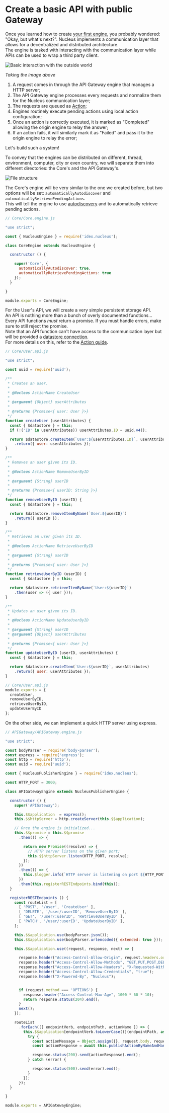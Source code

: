 # Create a basic API with public Gateway

Once you learned how to create [your first engine](./Tutorial-Create-a-basic-engine), you probably wondered: 
"Okay, but what's next?".
Nucleus implements a communication layer that allows for a decentralized and distributed architecture.  
The engine is tasked with interacting with the communication layer while APIs can be used to wrap a third party client.  

![Basic interaction with the outside world](./assets/nucleus-basic-interaction.png)

_Taking the image above_  

  1. A request comes in through the API Gateway engine that manages a HTTP server;
  2. The API Gateway engine processes every requests and normalize them for the Nucleus communication layer;
  3. The requests are queued as [Action](./Guide-Action);
  4. Engines routinely execute pending actions using local action configuration;
  5. Once an action is correctly executed, it is marked as "Completed" allowing the origin engine to relay the answer;
  6. If an action fails, it will similarly mark it as "Failed" and pass it to the origin engine to relay the error;
  
Let's build such a system!

To convey that the engines can be distributed on different, thread, environment, computer, city or even country, we will
separate them into different directories: the Core's and the API Gateway's.

![File structure](./assets/nucleus-basic-API-file-structure.png)

The Core's engine will be very similar to the one we created before, but two options will be set: 
`automaticallyAutodiscover` and `automaticallyRetrievePendingActions`.  
This will tell the engine to use [autodiscovery](./Guide-Autodiscovery) and to automatically retrieve pending actions.

```javascript
// Core/Core.engine.js

"use strict";

const { NucleusEngine } = require('idex.nucleus');

class CoreEngine extends NucleusEngine {

  constructor () {

    super('Core', {
      automaticallyAutodiscover: true,
      automaticallyRetrievePendingActions: true
    });
  }

}

module.exports = CoreEngine;
```

For the User's API, we will create a very simple persistent storage API.  
An API is nothing more than a bunch of overly documented functions... Every API functions *must* return a promise. If
you must handle errors, make sure to still reject the promise.  
Note that an API function can't have access to the communication layer but will be provided a [datastore connection](./Datastore.nucleus).  
For more details on this, refer to the [Action guide](./Guide-Action).

```javascript
// Core/User.api.js

"use strict";

const uuid = require('uuid');

/**
 * Creates an user.
 *
 * @Nucleus ActionName CreateUser
 *
 * @argument {Object} userAttributes
 *
 * @returns {Promise<{ user: User }>}
 */
function createUser (userAttributes) {
  const { $datastore } = this;
  if (!('ID' in userAttributes)) userAttributes.ID = uuid.v4();

  return $datastore.createItem(`User:${userAttributes.ID}`, userAttributes)
    .return({ user: userAttributes });
}

/**
 * Removes an user given its ID.
 *
 * @Nucleus ActionName RemoveUserByID
 *
 * @argument {String} userID
 *
 * @returns {Promise<{ userID: String }>}
 */
function removeUserByID (userID) {
  const { $datastore } = this;

  return $datastore.removeItemByName(`User:${userID}`)
    .return({ userID });
}

/**
 * Retrieves an user given its ID.
 *
 * @Nucleus ActionName RetrieveUserByID
 *
 * @argument {String} userID
 *
 * @returns {Promise<{ user: User }>}
 */
function retrieveUserByID (userID) {
  const { $datastore } = this;

  return $datastore.retrieveItemByName(`User:${userID}`)
    .then(user => ({ user }));
}

/**
 * Updates an user given its ID.
 *
 * @Nucleus ActionName UpdateUserByID
 *
 * @argument {String} userID
 * @argument {Object} userAttributes
 *
 * @returns {Promise<{ user: User }>}
 */
function updateUserByID (userID, userAttributes) {
  const { $datastore } = this;

  return $datastore.createItem(`User:${userID}`, userAttributes)
    .return({ user: userAttributes });
}

// Core/User.api.js
module.exports = {
  createUser,
  removeUserByID,
  retrieveUserByID,
  updateUserByID
};
```

On the other side, we can implement a quick HTTP server using express. 

```javascript
// APIGateway/APIGateway.engine.js

"use strict";

const bodyParser = require('body-parser');
const express = require('express');
const http = require('http');
const uuid = require('uuid');

const { NucleusPublisherEngine } = require('idex.nucleus');

const HTTP_PORT = 3000;

class APIGatewayEngine extends NucleusPublisherEngine {

  constructor () {
    super('APIGateway');

    this.$$application  = express();
    this.$$httpServer = http.createServer(this.$$application);

    // Once the engine is initialized...
    this.$$promise = this.$$promise
      .then(() => {

        return new Promise((resolve) => {
          // HTTP server listens on the given port;
          this.$$httpServer.listen(HTTP_PORT, resolve);
        });
      })
      .then(() => {
        this.$logger.info(`HTTP server is listening on port ${HTTP_PORT}.`);
      })
      .then(this.registerRESTEndpoints.bind(this));
  }

  registerRESTEndpoints () {
    const routeList = [
      [ 'POST', '/user', 'CreateUser' ],
      [ 'DELETE', '/user/:userID', 'RemoveUserByID' ],
      [ 'GET', '/user/:userID', 'RetrieveUserByID' ],
      [ 'PATCH', '/user/:userID', 'UpdateUserByID' ],
    ];

    this.$$application.use(bodyParser.json());
    this.$$application.use(bodyParser.urlencoded({ extended: true }));

    this.$$application.use((request, response, next) => {

      response.header("Access-Control-Allow-Origin", request.headers.origin);
      response.header("Access-Control-Allow-Methods", "GET,PUT,POST,DELETE");
      response.header("Access-Control-Allow-Headers", "X-Requested-With, X-HTTP-Method-Override, Content-Type, Authorization, Accept");
      response.header("Access-Control-Allow-Credentials", "true");
      response.header("X-Powered-By", "Nucleus");


      if (request.method === 'OPTIONS') {
        response.header("Access-Control-Max-Age", 1000 * 60 * 10);
        return response.status(204).end();
      }
      next();
    });

    routeList
      .forEach(([ endpointVerb, endpointPath, actionName ]) => {
        this.$$application[endpointVerb.toLowerCase()](endpointPath, async (request, response) => {
          try {
            const actionMessage = Object.assign({}, request.body, request.params, request.query);
            const actionResponse = await this.publishActionByNameAndHandleResponse(actionName, actionMessage, uuid.v4());

            response.status(200).send(actionResponse).end();
          } catch (error) {

            response.status(500).send(error).end();
          }
        });
      });
  }

}

module.exports = APIGatewayEngine;
```